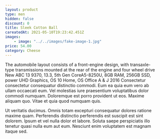 ```yaml
---
layout: product
type: men
hidden: false
discount: 0
title: Sleek Cotton Ball
careatedAt: 2021-05-10T19:23:42.451Z
images:
    - image: "../../images/fake-image-1.jpg"
price: 54.00
category: Cheese
---
```

The automobile layout consists of a front-engine design, with transaxle-type transmissions mounted at the rear of the engine and four wheel drive
New ABC 13 9370, 13.3, 5th Gen CoreA5-8250U, 8GB RAM, 256GB SSD, power UHD Graphics, OS 10 Home, OS Office A & J 2016
Consectetur consectetur consequatur distinctio commodi. Eum ea quia eum vero ab ullam occaecati eum. Vel molestias iure praesentium voluptatibus dolor commodi numquam. Doloremque est porro provident ut eos. Maxime aliquam quo. Vitae et quia quod numquam quis.
 Ut veritatis ducimus. Omnis totam excepturi consequatur dolores ratione maxime quam. Perferendis distinctio perferendis est suscipit est sint dolorem. Ipsum et vel nulla dolor et labore. Soluta saepe perspiciatis illo tenetur quasi nulla eum aut eum. Nesciunt enim voluptatem est magnam itaque sed.
